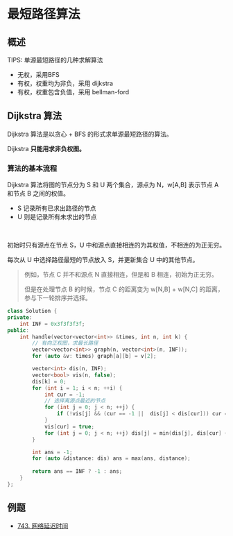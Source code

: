 

# 最短路径算法







## 概述



TIPS: 单源最短路径的几种求解算法

- 无权，采用BFS
- 有权，权重均为非负，采用 dijkstra
- 有权，权重包含负值，采用 bellman-ford





## Dijkstra 算法

Dijkstra 算法是以贪心 + BFS 的形式求单源最短路径的算法。

Dijkstra **只能用求非负权图。**

### 算法的基本流程

Dijkstra 算法将图的节点分为 S 和 U 两个集合，源点为 N，w[A,B] 表示节点 A 和节点 B 之间的权值。

- S 记录所有已求出路径的节点
- U 则是记录所有未求出的节点

<br>

初始时只有源点在节点 S，U 中和源点直接相连的为其权值，不相连的为正无穷。

每次从 U 中选择路径最短的节点放入 S，并更新集合 U 中的其他节点。

> 例如，节点 C 并不和源点 N 直接相连，但是和 B 相连，初始为正无穷。
>
> 但是在处理节点 B 的时候，节点 C 的距离变为 w[N,B] + w[N,C] 的距离，参与下一轮排序并选择。



```c++
class Solution {
private:
    int INF = 0x3f3f3f3f;
public:
    int handle(vector<vector<int>> &times, int n, int k) {
        // 有向正权图，求最长路径
        vector<vector<int>> graph(n, vector<int>(n, INF));
        for (auto &v: times) graph[a][b] = v[2];

        vector<int> dis(n, INF);
        vector<bool> vis(n, false);
        dis[k] = 0;
        for (int i = 1; i < n; ++i) {
            int cur = -1;
            // 选择离源点最近的节点
            for (int j = 0; j < n; ++j) {
                if (!vis[j] && (cur == -1 ||  dis[j] < dis[cur])) cur = j;
            }
            vis[cur] = true;
            for (int j = 0; j < n; ++j) dis[j] = min(dis[j], dis[cur] + graph[cur][j]);
        }

        int ans = -1;
        for (auto &distance: dis) ans = max(ans, distance);
      
        return ans == INF ? -1 : ans;
    }
};
```





## 例题

- [743. 网络延迟时间](https://leetcode-cn.com/problems/network-delay-time/)
